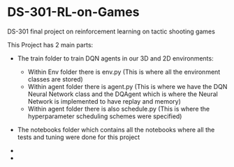 # DS-301-RL-on-Games
DS-301 final project on reinforcement learning on tactic shooting games


This Project has 2 main parts:
- The train folder to train DQN agents in our 3D and 2D environments:
    - Within Env folder there is env.py (This is where all the environment classes are stored)
    - Within agent folder there is agent.py (This is where we have the DQN Neural Network class and the DQAgent which is where the Neural Network is implemented to have replay and memory)
    - Within agent folder there is also schedule.py (This is where the hyperparameter scheduling schemes were specified)
- The notebooks folder which contains all the notebooks where all the tests and tuning were done for this project

- 
- 

